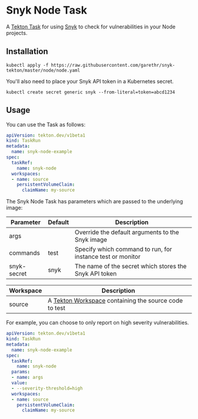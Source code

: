 # Snyk Node Task

A [Tekton Task](https://tekton.dev/) for using [Snyk](https://snyk.io) to check for
vulnerabilities in your Node projects.


## Installation

```
kubectl apply -f https://raw.githubusercontent.com/garethr/snyk-tekton/master/node/node.yaml
```

You'll also need to place your Snyk API token in a Kubernetes secret.

```
kubectl create secret generic snyk --from-literal=token=abcd1234
```

## Usage

You can use the Task as follows:

```yaml
apiVersion: tekton.dev/v1beta1
kind: TaskRun
metadata:
  name: snyk-node-example
spec:
  taskRef:
    name: snyk-node
  workspaces:
  - name: source
    persistentVolumeClaim:
      claimName: my-source
```

The Snyk Node Task has parameters which are passed to the underlying image:

| Parameter | Default | Description |
| --- | --- | --- |
| args |   | Override the default arguments to the Snyk image |
| commands | test | Specify which command to run, for instance test or monitor |
| snyk-secret | snyk | The name of the secret which stores the Snyk API token |


| Workspace | Description |
| --- | --- |
| source | A [Tekton Workspace](https://github.com/tektoncd/pipeline/blob/master/docs/workspaces.md) containing the source code to test |

For example, you can choose to only report on high severity vulnerabilities.

```yaml
apiVersion: tekton.dev/v1beta1
kind: TaskRun
metadata:
  name: snyk-node-example
spec:
  taskRef:
    name: snyk-node
  params:
  - name: args
  value:
  - --severity-threshold=high
  workspaces:
  - name: source
    persistentVolumeClaim:
      claimName: my-source
```
